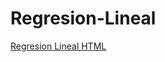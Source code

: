 # Regresion-Lineal

[Regresion Lineal HTML](https://htmlpreview.github.io/?https://github.com/Lorena-GuevaraC/Regresion-Lineal/blob/main/Regresi%C3%B3nLineal_LorenaGuevara.html)
